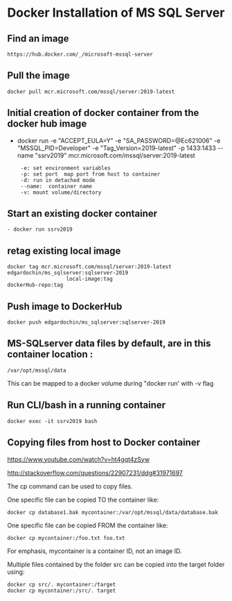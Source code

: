 #  Docker Installation of MS SQL Server     
## Find an image
    https://hub.docker.com/_/microsoft-mssql-server

## Pull the image

    docker pull mcr.microsoft.com/mssql/server:2019-latest   

## Initial creation of docker container from the docker hub image

- docker run -e "ACCEPT_EULA=Y" -e "SA_PASSWORD=@Ec621006" -e "MSSQL_PID=Developer" -e "Tag_Version=2019-latest" -p 1433:1433 --name "ssrv2019" mcr.microsoft.com/mssql/server:2019-latest

       -e: set environment variables
       -p: set port  map port from host to container
       -d: run in detached mode
       --name:  container name
       -v: mount volume/directory


## Start an existing docker container

    - docker run ssrv2019

## retag existing local image
    docker tag mcr.microsoft.com/mssql/server:2019-latest edgardochin/ms_sqlserver:sqlserver-2019
                       local-image:tag                            dockerHub-repo:tag    
## Push image to DockerHub
    docker push edgardochin/ms_sqlserver:sqlserver-2019

## MS-SQLserver data files by default, are in this container location :
    /var/opt/mssql/data  
This can be mapped to a docker volume during "docker run' with -v flag

## Run CLI/bash in a running container 
    docker exec -it ssrv2019 bash  

## Copying files from host to Docker container  
https://www.youtube.com/watch?v=ht4gqt4zSyw

http://stackoverflow.com/questions/22907231/ddg#31971697

The cp command can be used to copy files.  
  
One specific file can be copied TO the container like:  
  
    docker cp database1.bak mycontainer:/var/opt/mssql/data/database.bak
  
One specific file can be copied FROM the container like:  
  
    docker cp mycontainer:/foo.txt foo.txt  

For emphasis, mycontainer is a container ID, not an image ID.

Multiple files contained by the folder src can be copied into the target folder using:

    docker cp src/. mycontainer:/target
    docker cp mycontainer:/src/. target    